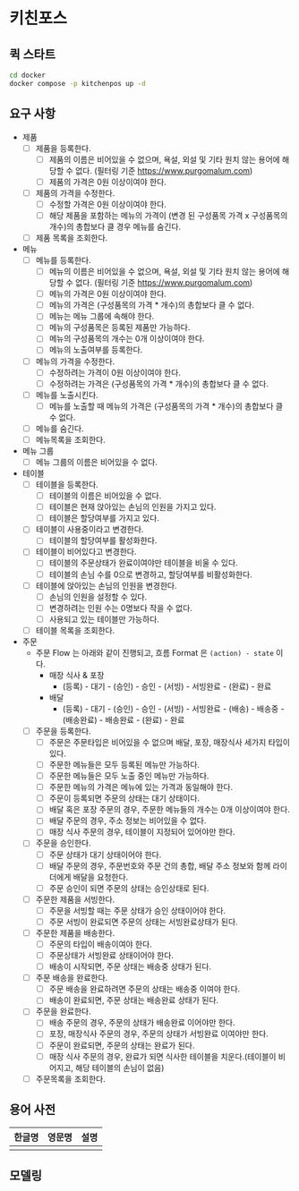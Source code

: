 # 키친포스

## 퀵 스타트

```sh
cd docker
docker compose -p kitchenpos up -d
```

## 요구 사항

- 제품
  - [ ] 제품을 등록한다.
    - [ ] 제품의 이름은 비어있을 수 없으며, 욕설, 외설 및 기타 원치 않는 용어에 해당할 수 없다. (필터링 기준 https://www.purgomalum.com)
    - [ ] 제품의 가격은 0원 이상이여야 한다.
  - [ ] 제품의 가격을 수정한다.
    - [ ] 수정할 가격은 0원 이상이여야 한다.
    - [ ] 해당 제품을 포함하는 메뉴의 가격이 (변경 된 구성품목 가격 x 구성품목의 개수)의 총합보다 클 경우 메뉴를 숨긴다.
  - [ ] 제품 목록을 조회한다.
- 메뉴
  - [ ] 메뉴를 등록한다.
    - [ ] 메뉴의 이름은 비어있을 수 없으며, 욕설, 외설 및 기타 원치 않는 용어에 해당할 수 없다. (필터링 기준 https://www.purgomalum.com)
    - [ ] 메뉴의 가격은 0원 이상이여야 한다.
    - [ ] 메뉴의 가격은 (구성품목의 가격 * 개수)의 총합보다 클 수 없다.
    - [ ] 메뉴는 메뉴 그룹에 속해야 한다.
    - [ ] 메뉴의 구성품목은 등록된 제품만 가능하다.
    - [ ] 메뉴의 구성품목의 개수는 0개 이상이여야 한다.
    - [ ] 메뉴의 노출여부를 등록한다.
  - [ ] 메뉴의 가격을 수정한다.
    - [ ] 수정하려는 가격이 0원 이상이여야 한다.
    - [ ] 수정하려는 가격은 (구성품목의 가격 * 개수)의 총합보다 클 수 없다.
  - [ ] 메뉴를 노출시킨다.
    - [ ] 메뉴를 노출할 때 메뉴의 가격은 (구성품목의 가격 * 개수)의 총합보다 클 수 없다.
  - [ ] 메뉴를 숨긴다.
  - [ ] 메뉴목록을 조회한다.
- 메뉴 그룹
  - [ ] 메뉴 그룹의 이름은 비어있을 수 없다.
- 테이블
  - [ ] 테이블을 등록한다.
    - [ ] 테이블의 이름은 비어있을 수 없다.
    - [ ] 테이블은 현재 앉아있는 손님의 인원을 가지고 있다.
    - [ ] 테이블은 할당여부를 가지고 있다.
  - [ ] 테이블이 사용중이라고 변경한다.
    - [ ] 테이블의 할당여부를 활성화한다.
  - [ ] 테이블이 비어있다고 변경한다.
    - [ ] 테이블의 주문상태가 완료이여야만 테이블을 비울 수 있다.
    - [ ] 테이블의 손님 수를 0으로 변경하고, 할당여부를 비활성화한다.
  - [ ] 테이블에 앉아있는 손님의 인원을 변경한다.
    - [ ] 손님의 인원을 설정할 수 있다.
    - [ ] 변경하려는 인원 수는 0명보다 작을 수 없다.
    - [ ] 사용되고 있는 테이블만 가능하다.
  - [ ] 테이블 목록을 조회한다.
- 주문
  - 주문 Flow 는 아래와 같이 진행되고, 흐름 Format 은 `(action) - state` 이다.
    - 매장 식사 & 포장
      - (등록) - 대기 - (승인) - 승인 - (서빙) - 서빙완료 - (완료) - 완료
    - 배달
      - (등록) - 대기 - (승인) - 승인 - (서빙) - 서빙완료 - (배송) - 배송중 - (배송완료) - 배송완료 - (완료) - 완료
  - [ ] 주문을 등록한다.
    - [ ] 주문은 주문타입은 비어있을 수 없으며 배달, 포장, 매장식사 세가지 타입이 있다.
    - [ ] 주문한 메뉴들은 모두 등록된 메뉴만 가능하다.
    - [ ] 주문한 메뉴들은 모두 노출 중인 메뉴만 가능하다.
    - [ ] 주문한 메뉴의 가격은 메뉴에 있는 가격과 동일해야 한다.
    - [ ] 주문이 등록되면 주문의 상태는 대기 상태이다.
    - [ ] 배달 혹은 포장 주문의 경우, 주문한 메뉴들의 개수는 0개 이상이여야 한다.
    - [ ] 배달 주문의 경우, 주소 정보는 비어있을 수 없다.
    - [ ] 매장 식사 주문의 경우, 테이블이 지정되어 있어야만 한다.
  - [ ] 주문을 승인한다.
    - [ ] 주문 상태가 대기 상태이어야 한다.
    - [ ] 배달 주문의 경우, 주문번호와 주문 건의 총합, 배달 주소 정보와 함께 라이더에게 배달을 요청한다.
    - [ ] 주문 승인이 되면 주문의 상태는 승인상태로 된다.
  - [ ] 주문한 제품을 서빙한다.
    - [ ] 주문을 서빙할 때는 주문 상태가 승인 상태이어야 한다.
    - [ ] 주문 서빙이 완료되면 주문의 상태는 서빙완료상태가 된다.
  - [ ] 주문한 제품을 배송한다.
    - [ ] 주문의 타입이 배송이여야 한다.
    - [ ] 주문상태가 서빙완료 상태이어야 한다.
    - [ ] 배송이 시작되면, 주문 상태는 배송중 상태가 된다.
  - [ ] 주문 배송을 완료한다.
    - [ ] 주문 배송을 완료하려면 주문의 상태는 배송중 이여야 한다.
    - [ ] 배송이 완료되면, 주문 상태는 배송완료 상태가 된다.
  - [ ] 주문을 완료한다.
    - [ ] 배송 주문의 경우, 주문의 상태가 배송완료 이어야만 한다.
    - [ ] 포장, 매장식사 주문의 경우, 주문의 상태가 서빙완료 이여야만 한다.
    - [ ] 주문이 완료되면, 주문의 상태는 완료가 된다.
    - [ ] 매장 식사 주문의 경우, 완료가 되면 식사한 테이블을 치운다.(테이블이 비어지고, 해당 테이블의 손님이 없음)
  - [ ] 주문목록을 조회한다.

## 용어 사전

| 한글명 | 영문명 | 설명 |
| --- | --- | --- |
|  |  |  |

## 모델링
